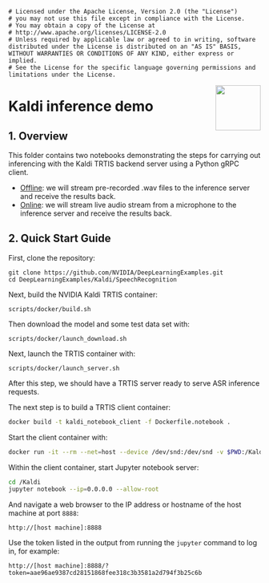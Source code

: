 ```
# Licensed under the Apache License, Version 2.0 (the "License")
# you may not use this file except in compliance with the License.
# You may obtain a copy of the License at
# http://www.apache.org/licenses/LICENSE-2.0
# Unless required by applicable law or agreed to in writing, software distributed under the License is distributed on an "AS IS" BASIS, WITHOUT WARRANTIES OR CONDITIONS OF ANY KIND, either express or implied.
# See the License for the specific language governing permissions and limitations under the License.
```
<img src="http://developer.download.nvidia.com/compute/machine-learning/frameworks/nvidia_logo.png" style="width: 90px; float: right;">

# Kaldi  inference demo

## 1. Overview

This folder contains two notebooks demonstrating the steps for carrying out inferencing with the Kaldi TRTIS backend server using a Python gRPC client.
 
- [Offline](Kaldi_TRTIS_inference_offline_demo.ipynb): we will stream pre-recorded .wav files to the inference server and receive the results back.
- [Online](Kaldi_TRTIS_inference_online_demo.ipynb): we will stream live audio stream from a microphone to the inference server and receive the results back.

## 2. Quick Start Guide

First, clone the repository:

```
git clone https://github.com/NVIDIA/DeepLearningExamples.git
cd DeepLearningExamples/Kaldi/SpeechRecognition
```
Next, build the NVIDIA Kaldi TRTIS container:

```
scripts/docker/build.sh
```

Then download the model and some test data set with:
```
scripts/docker/launch_download.sh
```
Next, launch the TRTIS container with:
```
scripts/docker/launch_server.sh
```
After this step, we should have a TRTIS server ready to serve ASR inference requests.

The next step is to build a TRTIS client container:

```bash
docker build -t kaldi_notebook_client -f Dockerfile.notebook .
```

Start the client container with:

```bash
docker run -it --rm --net=host --device /dev/snd:/dev/snd -v $PWD:/Kaldi kaldi_notebook_client
```

Within the client container, start Jupyter notebook server:

```bash
cd /Kaldi
jupyter notebook --ip=0.0.0.0 --allow-root
```

And navigate a web browser to the IP address or hostname of the host machine
at port `8888`:

```
http://[host machine]:8888
```

Use the token listed in the output from running the `jupyter` command to log
in, for example:

```
http://[host machine]:8888/?token=aae96ae9387cd28151868fee318c3b3581a2d794f3b25c6b
```
